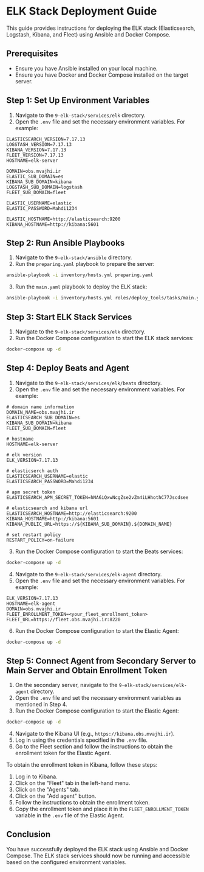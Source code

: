 # ELK Stack Deployment Guide

This guide provides instructions for deploying the ELK stack (Elasticsearch, Logstash, Kibana, and Fleet) using Ansible and Docker Compose.

## Prerequisites

- Ensure you have Ansible installed on your local machine.
- Ensure you have Docker and Docker Compose installed on the target server.

## Step 1: Set Up Environment Variables

1. Navigate to the `9-elk-stack/services/elk` directory.
2. Open the `.env` file and set the necessary environment variables. For example:

```env
ELASTICSEARCH_VERSION=7.17.13
LOGSTASH_VERSION=7.17.13
KIBANA_VERSION=7.17.13
FLEET_VERSION=7.17.13
HOSTNAME=elk-server

DOMAIN=obs.mvajhi.ir
ELASTIC_SUB_DOMAIN=es
KIBANA_SUB_DOMAIN=kibana
LOGSTASH_SUB_DOMAIN=logstash
FLEET_SUB_DOMAIN=fleet

ELASTIC_USERNAME=elastic
ELASTIC_PASSWORD=Mahdi1234

ELASTIC_HOSTNAME=http://elasticsearch:9200
KIBANA_HOSTNAME=http://kibana:5601
```

## Step 2: Run Ansible Playbooks

1. Navigate to the `9-elk-stack/ansible` directory.
2. Run the `preparing.yaml` playbook to prepare the server:

```sh
ansible-playbook -i inventory/hosts.yml preparing.yaml
```

3. Run the `main.yaml` playbook to deploy the ELK stack:

```sh
ansible-playbook -i inventory/hosts.yml roles/deploy_tools/tasks/main.yaml
```

## Step 3: Start ELK Stack Services

1. Navigate to the `9-elk-stack/services/elk` directory.
2. Run the Docker Compose configuration to start the ELK stack services:

```sh
docker-compose up -d
```

## Step 4: Deploy Beats and Agent

1. Navigate to the `9-elk-stack/services/elk/beats` directory.
2. Open the `.env` file and set the necessary environment variables. For example:

```env
# domain name information
DOMAIN_NAME=obs.mvajhi.ir
ELASTICSEARCH_SUB_DOMAIN=es
KIBANA_SUB_DOMAIN=kibana
FLEET_SUB_DOMAIN=fleet

# hostname
HOSTNAME=elk-server

# elk version
ELK_VERSION=7.17.13

# elasticserch auth
ELASTICSEARCH_USERNAME=elastic
ELASTICSEARCH_PASSWORD=Mahdi1234

# apm secret token
ELASTICSEARCH_APM_SECRET_TOKEN=hNA6iQxwNcgZse2vZm4iLHhothC77Jscdsee

# elasticsearch and kibana url
ELASTICSEARCH_HOSTNAME=http://elasticsearch:9200
KIBANA_HOSTNAME=http://kibana:5601
KIBANA_PUBLIC_URL=https://${KIBANA_SUB_DOMAIN}.${DOMAIN_NAME}

# set restart policy
RESTART_POLICY=on-failure
```

3. Run the Docker Compose configuration to start the Beats services:

```sh
docker-compose up -d
```

4. Navigate to the `9-elk-stack/services/elk-agent` directory.
5. Open the `.env` file and set the necessary environment variables. For example:

```env
ELK_VERSION=7.17.13
HOSTNAME=elk-agent
DOMAIN=obs.mvajhi.ir
FLEET_ENROLLMENT_TOKEN=<your_fleet_enrollment_token>
FLEET_URL=https://fleet.obs.mvajhi.ir:8220
```

6. Run the Docker Compose configuration to start the Elastic Agent:

```sh
docker-compose up -d
```

## Step 5: Connect Agent from Secondary Server to Main Server and Obtain Enrollment Token

1. On the secondary server, navigate to the `9-elk-stack/services/elk-agent` directory.
2. Open the `.env` file and set the necessary environment variables as mentioned in Step 4.
3. Run the Docker Compose configuration to start the Elastic Agent:

```sh
docker-compose up -d
```

4. Navigate to the Kibana UI (e.g., `https://kibana.obs.mvajhi.ir`).
5. Log in using the credentials specified in the `.env` file.
6. Go to the Fleet section and follow the instructions to obtain the enrollment token for the Elastic Agent.

To obtain the enrollment token in Kibana, follow these steps:
1. Log in to Kibana.
2. Click on the "Fleet" tab in the left-hand menu.
3. Click on the "Agents" tab.
4. Click on the "Add agent" button.
5. Follow the instructions to obtain the enrollment token.
6. Copy the enrollment token and place it in the `FLEET_ENROLLMENT_TOKEN` variable in the `.env` file of the Elastic Agent.

## Conclusion

You have successfully deployed the ELK stack using Ansible and Docker Compose. The ELK stack services should now be running and accessible based on the configured environment variables.
